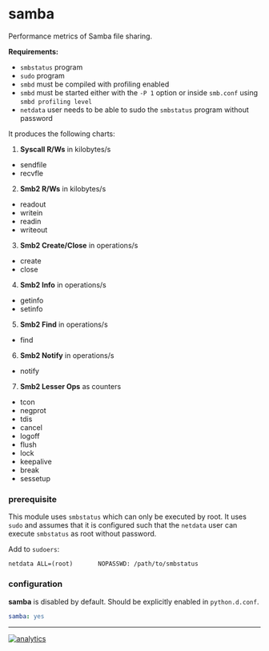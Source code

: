 # samba

Performance metrics of Samba file sharing.

**Requirements:**

-   `smbstatus` program
-   `sudo` program
-   `smbd` must be compiled with profiling enabled
-   `smbd` must be started either with the `-P 1` option or inside `smb.conf` using `smbd profiling level`
-   `netdata` user needs to be able to sudo the `smbstatus` program without password

It produces the following charts:

1.  **Syscall R/Ws** in kilobytes/s

-   sendfile
-   recvfle

2.  **Smb2 R/Ws** in kilobytes/s

-   readout
-   writein
-   readin
-   writeout

3.  **Smb2 Create/Close** in operations/s

-   create
-   close

4.  **Smb2 Info** in operations/s

-   getinfo
-   setinfo

5.  **Smb2 Find** in operations/s

-   find

6.  **Smb2 Notify** in operations/s

-   notify

7.  **Smb2 Lesser Ops** as counters

-   tcon
-   negprot
-   tdis
-   cancel
-   logoff
-   flush
-   lock
-   keepalive
-   break
-   sessetup

### prerequisite

This module uses `smbstatus` which can only be executed by root.  It uses
`sudo` and assumes that it is configured such that the `netdata` user can
execute `smbstatus` as root without password.

Add to `sudoers`:

```
netdata ALL=(root)       NOPASSWD: /path/to/smbstatus
```

### configuration

 **samba** is disabled by default. Should be explicitly enabled in `python.d.conf`.

```yaml
samba: yes
```

- - -

[![analytics](https://www.google-analytics.com/collect?v=1&aip=1&t=pageview&_s=1&ds=github&dr=https%3A%2F%2Fgithub.com%2Fnetdata%2Fnetdata&dl=https%3A%2F%2Fmy-netdata.io%2Fgithub%2Fcollectors%2Fpython.d.plugin%2Fsamba%2FREADME&_u=MAC~&cid=5792dfd7-8dc4-476b-af31-da2fdb9f93d2&tid=UA-64295674-3)](<>)
